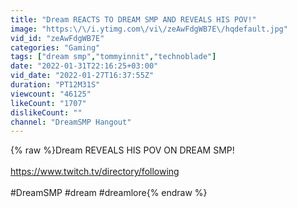 ```yaml
---
title: "Dream REACTS TO DREAM SMP AND REVEALS HIS POV!"
image: "https:\/\/i.ytimg.com\/vi\/zeAwFdgWB7E\/hqdefault.jpg"
vid_id: "zeAwFdgWB7E"
categories: "Gaming"
tags: ["dream smp","tommyinnit","technoblade"]
date: "2022-01-31T22:16:25+03:00"
vid_date: "2022-01-27T16:37:55Z"
duration: "PT12M31S"
viewcount: "46125"
likeCount: "1707"
dislikeCount: ""
channel: "DreamSMP Hangout"
---
```

{% raw %}Dream REVEALS HIS POV ON DREAM SMP!<br /><br /><a rel="nofollow" target="blank" href="https://www.twitch.tv/directory/following">https://www.twitch.tv/directory/following</a><br /><br />#DreamSMP #dream #dreamlore{% endraw %}
